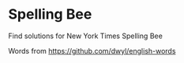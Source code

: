 # Spelling Bee

Find solutions for New York Times Spelling Bee

Words from https://github.com/dwyl/english-words
